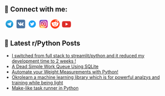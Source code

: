 ## 🔎 Connect with me:
[<img src="https://github.com/bullbesh/bullbesh/blob/main/images/Telegram.png" width="32" height="32" />](https://t.me/bullbesh)
[<img src="https://github.com/bullbesh/bullbesh/blob/main/images/VK.png" width="32" height="32" />](https://vk.com/bullbesh)
[<img src="https://github.com/bullbesh/bullbesh/blob/main/images/Twitter.png" width="32" height="32" />](https://twitter.com/bullbesh1)
[<img src="https://github.com/bullbesh/bullbesh/blob/main/images/Instagram.png" width="32" height="32" />](https://www.instagram.com/bullbesh)
[<img src="https://github.com/bullbesh/bullbesh/blob/main/images/Reddit.png" width="32" height="32" />](https://www.reddit.com/user/bullbesh)
[<img src="https://github.com/bullbesh/bullbesh/blob/main/images/YouTube.png" width="32" height="32" />](https://www.youtube.com/channel/UCtfjRs6uzgq5mfm8S06WTcg)

## 📕 Latest r/Python Posts
<!-- BLOG-POST-LIST:START -->
- [I switched from full stack to streamlit/python and it reduced my development time to 2 weeks !](https://www.reddit.com/r/Python/comments/1f07c7d/i_switched_from_full_stack_to_streamlitpython_and/)
- [A Dead Simple Work Queue Using SQLite](https://www.reddit.com/r/Python/comments/1f06ft5/a_dead_simple_work_queue_using_sqlite/)
- [Automate your Weight Measurements with Python!](https://www.reddit.com/r/Python/comments/1f064k2/automate_your_weight_measurements_with_python/)
- [Okrolearn a machine learning library which is for powerful analzys and training while being light](https://www.reddit.com/r/Python/comments/1f02lho/okrolearn_a_machine_learning_library_which_is_for/)
- [Make-like task runner in Python](https://www.reddit.com/r/Python/comments/1f028a6/makelike_task_runner_in_python/)
<!-- BLOG-POST-LIST:END -->
